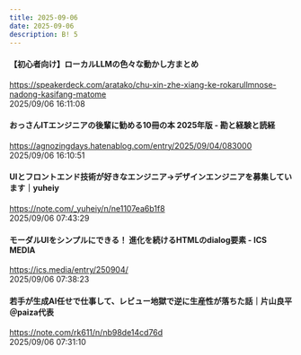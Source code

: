 ```yaml
---
title: 2025-09-06
date: 2025-09-06
description: B! 5
---
```


#### 【初心者向け】ローカルLLMの色々な動かし方まとめ
https://speakerdeck.com/aratako/chu-xin-zhe-xiang-ke-rokarullmnose-nadong-kasifang-matome<br>
2025/09/06 16:11:08<br>


#### おっさんITエンジニアの後輩に勧める10冊の本 2025年版 - 勘と経験と読経
https://agnozingdays.hatenablog.com/entry/2025/09/04/083000<br>
2025/09/06 16:10:51<br>


#### UIとフロントエンド技術が好きなエンジニア→デザインエンジニアを募集しています｜yuheiy
https://note.com/_yuheiy/n/ne1107ea6b1f8<br>
2025/09/06 07:43:29<br>


#### モーダルUIをシンプルにできる！ 進化を続けるHTMLのdialog要素 - ICS MEDIA
https://ics.media/entry/250904/<br>
2025/09/06 07:38:23<br>


#### 若手が生成AI任せで仕事して、レビュー地獄で逆に生産性が落ちた話｜片山良平＠paiza代表
https://note.com/rk611/n/nb98de14cd76d<br>
2025/09/06 07:31:10<br>


